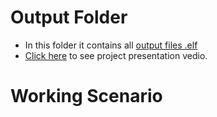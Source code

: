 # Output Folder 
*   In this folder it contains all [output files .elf](https://github.com/Lokesh12121/M3_Wiper_Conytol_System_stm32f4/blob/main/6_Output/Blinky.elf) 
*   [Click here](https://github.com/Lokesh12121/M3_Wiper_Conytol_System_stm32f4/blob/main/6_Output/Project_Presentation.mp4) to see project presentation vedio.

# Working Scenario
